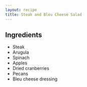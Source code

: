 ```yaml
---
layout: recipe
title: Steak and Bleu Cheese Salad
---
```


## Ingredients

* Steak
* Arugula
* Spinach
* Apples
* Dried cranberries
* Pecans
* Bleu cheese dressing

